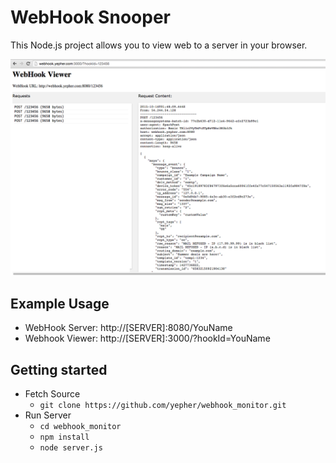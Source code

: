 # WebHook Snooper

This Node.js project allows you to view web to a server in your browser.

![ScreenShot](assets/ScreenShot.png)

## Example Usage

* WebHook Server: http://[SERVER]:8080/YouName
* Webhook Viewer: http://[SERVER]:3000/?hookId=YouName



## Getting started

* Fetch Source
	* `git clone https://github.com/yepher/webhook_monitor.git`
* Run Server
	* `cd webhook_monitor`
	* `npm install`
	* `node server.js`

	



